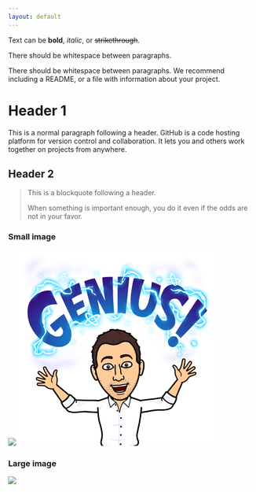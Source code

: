 ```yaml
---
layout: default
---
```


Text can be **bold**, _italic_, or ~~strikethrough~~.

There should be whitespace between paragraphs.

There should be whitespace between paragraphs. We recommend including a README, or a file with information about your project.

# [](#header-1)Header 1

This is a normal paragraph following a header. GitHub is a code hosting platform for version control and collaboration. It lets you and others work together on projects from anywhere.

## [](#header-2)Header 2

> This is a blockquote following a header.
>
> When something is important enough, you do it even if the odds are not in your favor.

### Small image

![](https://assets-cdn.github.com/images/icons/emoji/octocat.png)
![](https://github.com/Sirishak22/sirishak22.github.io/blob/master/assets/images/IMG_9466.png)

### Large image

![](https://guides.github.com/activities/hello-world/branching.png)

